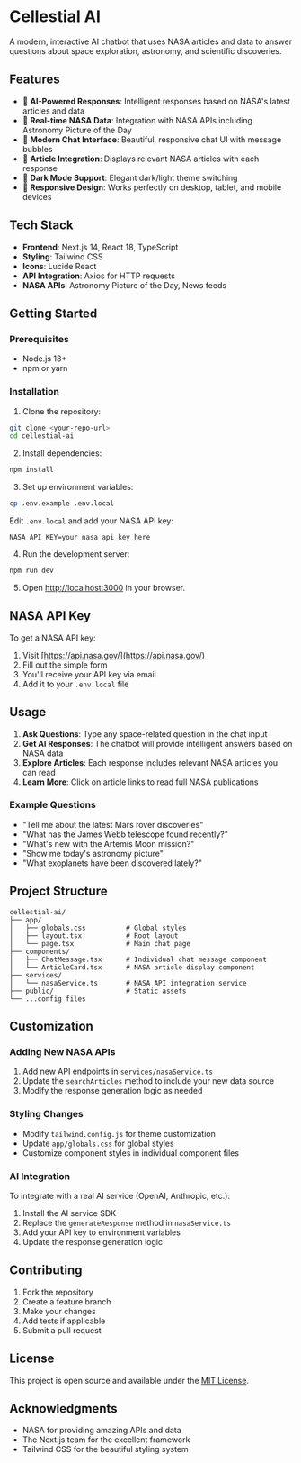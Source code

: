 # Cellestial AI

A modern, interactive AI chatbot that uses NASA articles and data to answer questions about space exploration, astronomy, and scientific discoveries.

## Features

- 🤖 **AI-Powered Responses**: Intelligent responses based on NASA's latest articles and data
- 🚀 **Real-time NASA Data**: Integration with NASA APIs including Astronomy Picture of the Day
- 💬 **Modern Chat Interface**: Beautiful, responsive chat UI with message bubbles
- 📰 **Article Integration**: Displays relevant NASA articles with each response
- 🌙 **Dark Mode Support**: Elegant dark/light theme switching
- 📱 **Responsive Design**: Works perfectly on desktop, tablet, and mobile devices

## Tech Stack

- **Frontend**: Next.js 14, React 18, TypeScript
- **Styling**: Tailwind CSS
- **Icons**: Lucide React
- **API Integration**: Axios for HTTP requests
- **NASA APIs**: Astronomy Picture of the Day, News feeds

## Getting Started

### Prerequisites

- Node.js 18+ 
- npm or yarn

### Installation

1. Clone the repository:
```bash
git clone <your-repo-url>
cd cellestial-ai
```

2. Install dependencies:
```bash
npm install
```

3. Set up environment variables:
```bash
cp .env.example .env.local
```

Edit `.env.local` and add your NASA API key:
```
NASA_API_KEY=your_nasa_api_key_here
```

4. Run the development server:
```bash
npm run dev
```

5. Open [http://localhost:3000](http://localhost:3000) in your browser.

## NASA API Key

To get a NASA API key:
1. Visit [https://api.nasa.gov/](https://api.nasa.gov/)
2. Fill out the simple form
3. You'll receive your API key via email
4. Add it to your `.env.local` file

## Usage

1. **Ask Questions**: Type any space-related question in the chat input
2. **Get AI Responses**: The chatbot will provide intelligent answers based on NASA data
3. **Explore Articles**: Each response includes relevant NASA articles you can read
4. **Learn More**: Click on article links to read full NASA publications

### Example Questions

- "Tell me about the latest Mars rover discoveries"
- "What has the James Webb telescope found recently?"
- "What's new with the Artemis Moon mission?"
- "Show me today's astronomy picture"
- "What exoplanets have been discovered lately?"

## Project Structure

```
cellestial-ai/
├── app/
│   ├── globals.css          # Global styles
│   ├── layout.tsx           # Root layout
│   └── page.tsx             # Main chat page
├── components/
│   ├── ChatMessage.tsx      # Individual chat message component
│   └── ArticleCard.tsx      # NASA article display component
├── services/
│   └── nasaService.ts       # NASA API integration service
├── public/                  # Static assets
└── ...config files
```

## Customization

### Adding New NASA APIs

1. Add new API endpoints in `services/nasaService.ts`
2. Update the `searchArticles` method to include your new data source
3. Modify the response generation logic as needed

### Styling Changes

- Modify `tailwind.config.js` for theme customization
- Update `app/globals.css` for global styles
- Customize component styles in individual component files

### AI Integration

To integrate with a real AI service (OpenAI, Anthropic, etc.):

1. Install the AI service SDK
2. Replace the `generateResponse` method in `nasaService.ts`
3. Add your API key to environment variables
4. Update the response generation logic

## Contributing

1. Fork the repository
2. Create a feature branch
3. Make your changes
4. Add tests if applicable
5. Submit a pull request

## License

This project is open source and available under the [MIT License](LICENSE).

## Acknowledgments

- NASA for providing amazing APIs and data
- The Next.js team for the excellent framework
- Tailwind CSS for the beautiful styling system
